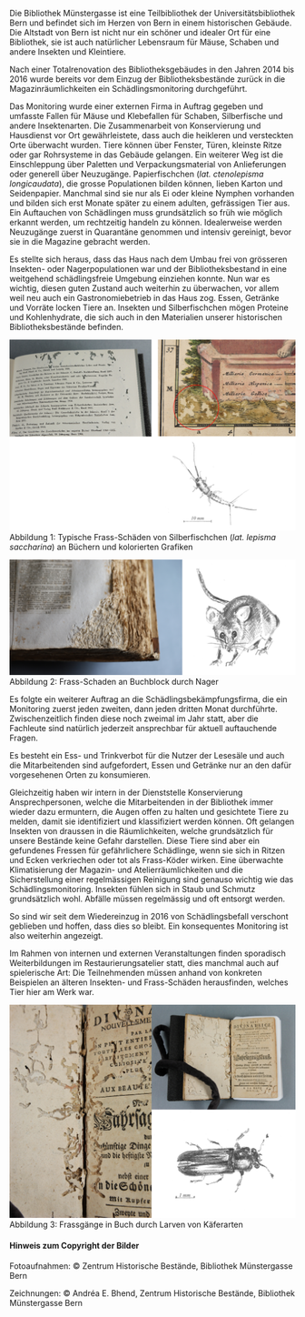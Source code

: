 Die Bibliothek Münstergasse ist eine Teilbibliothek der
Universitätsbibliothek Bern und befindet sich im Herzen von Bern in
einem historischen Gebäude. Die Altstadt von Bern ist nicht nur ein
schöner und idealer Ort für eine Bibliothek, sie ist auch natürlicher
Lebensraum für Mäuse, Schaben und andere Insekten und Kleintiere.

Nach einer Totalrenovation des Bibliotheksgebäudes in den Jahren 2014
bis 2016 wurde bereits vor dem Einzug der Bibliotheksbestände zurück in
die Magazinräumlichkeiten ein Schädlingsmonitoring durchgeführt.

Das Monitoring wurde einer externen Firma in Auftrag gegeben und
umfasste Fallen für Mäuse und Klebefallen für Schaben, Silberfische und
andere Insektenarten. Die Zusammenarbeit von Konservierung und
Hausdienst vor Ort gewährleistete, dass auch die heikleren und
versteckten Orte überwacht wurden. Tiere können über Fenster, Türen,
kleinste Ritze oder gar Rohrsysteme in das Gebäude gelangen. Ein
weiterer Weg ist die Einschleppung über Paletten und Verpackungsmaterial
von Anlieferungen oder generell über Neuzugänge. Papierfischchen (*lat.
ctenolepisma longicaudata*), die grosse Populationen bilden können,
lieben Karton und Seidenpapier. Manchmal sind sie nur als Ei oder kleine
Nymphen vorhanden und bilden sich erst Monate später zu einem adulten,
gefrässigen Tier aus. Ein Auftauchen von Schädlingen muss grundsätzlich
so früh wie möglich erkannt werden, um rechtzeitig handeln zu können.
Idealerweise werden Neuzugänge zuerst in Quarantäne genommen und
intensiv gereinigt, bevor sie in die Magazine gebracht werden.

Es stellte sich heraus, dass das Haus nach dem Umbau frei von grösseren
Insekten- oder Nagerpopulationen war und der Bibliotheksbestand in eine
weitgehend schädlingsfreie Umgebung einziehen konnte. Nun war es
wichtig, diesen guten Zustand auch weiterhin zu überwachen, vor allem
weil neu auch ein Gastronomiebetrieb in das Haus zog. Essen, Getränke
und Vorräte locken Tiere an. Insekten und Silberfischchen mögen Proteine
und Kohlenhydrate, die sich auch in den Materialien unserer historischen
Bibliotheksbestände befinden.

![](img/image1.png)
Abbildung 1: Typische Frass-Schäden von Silberfischchen (*lat. lepisma
saccharina*) an Büchern und kolorierten Grafiken

![](img/image2.png)
Abbildung 2: Frass-Schaden an Buchblock durch Nager

Es folgte ein weiterer Auftrag an die Schädlingsbekämpfungsfirma, die
ein Monitoring zuerst jeden zweiten, dann jeden dritten Monat
durchführte. Zwischenzeitlich finden diese noch zweimal im Jahr statt,
aber die Fachleute sind natürlich jederzeit ansprechbar für aktuell
auftauchende Fragen.

Es besteht ein Ess- und Trinkverbot für die Nutzer der Lesesäle und auch
die Mitarbeitenden sind aufgefordert, Essen und Getränke nur an den
dafür vorgesehenen Orten zu konsumieren.

Gleichzeitig haben wir intern in der Dienststelle Konservierung
Ansprechpersonen, welche die Mitarbeitenden in der Bibliothek immer
wieder dazu ermuntern, die Augen offen zu halten und gesichtete Tiere zu
melden, damit sie identifiziert und klassifiziert werden können. Oft
gelangen Insekten von draussen in die Räumlichkeiten, welche
grundsätzlich für unsere Bestände keine Gefahr darstellen. Diese Tiere
sind aber ein gefundenes Fressen für gefährlichere Schädlinge, wenn sie
sich in Ritzen und Ecken verkriechen oder tot als Frass-Köder wirken.
Eine überwachte Klimatisierung der Magazin- und Atelierräumlichkeiten
und die Sicherstellung einer regelmässigen Reinigung sind genauso
wichtig wie das Schädlingsmonitoring. Insekten fühlen sich in Staub und
Schmutz grundsätzlich wohl. Abfälle müssen regelmässig und oft entsorgt
werden.

So sind wir seit dem Wiedereinzug in 2016 von Schädlingsbefall verschont
geblieben und hoffen, dass dies so bleibt. Ein konsequentes Monitoring
ist also weiterhin angezeigt.

Im Rahmen von internen und externen Veranstaltungen finden sporadisch
Weiterbildungen im Restaurierungsatelier statt, dies manchmal auch auf
spielerische Art: Die Teilnehmenden müssen anhand von konkreten
Beispielen an älteren Insekten- und Frass-Schäden herausfinden, welches
Tier hier am Werk war.

![](img/image3.png)
Abbildung 3: Frassgänge in Buch durch Larven von Käferarten

#### Hinweis zum Copyright der Bilder

Fotoaufnahmen: © Zentrum Historische Bestände, Bibliothek Münstergasse
Bern

Zeichnungen: © Andréa E. Bhend, Zentrum Historische Bestände, Bibliothek
Münstergasse Bern
